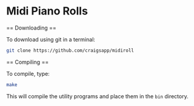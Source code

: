 Midi Piano Rolls
==================


== Downloading ==

To download using git in a terminal:

```bash
git clone https://github.com/craigsapp/midiroll
```

== Compiling ==

To compile, type:

```bash
make
```

This will compile the utility programs and place them in the `bin` directory.



